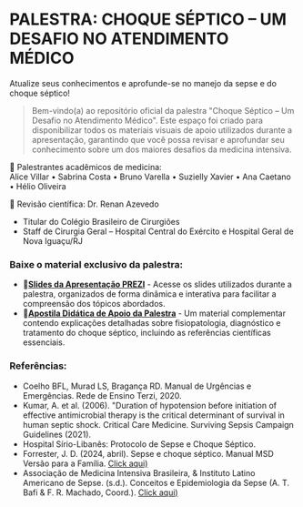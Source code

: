 # PALESTRA: CHOQUE SÉPTICO – UM DESAFIO NO ATENDIMENTO MÉDICO
 
Atualize seus conhecimentos e aprofunde-se no manejo da sepse e do choque séptico!

>  Bem-vindo(a) ao repositório oficial da palestra "Choque Séptico – Um Desafio no Atendimento Médico". Este espaço foi criado para disponibilizar todos os materiais visuais de apoio utilizados durante a apresentação, garantindo que você possa revisar e aprofundar seu conhecimento sobre um dos maiores desafios da medicina intensiva.

:large_blue_circle:  Palestrantes acadêmicos de medicina:  <br> 
Alice Villar • Sabrina Costa • Bruno Varella • Suzielly Xavier • Ana Caetano • Hélio Oliveira <br> 
 
:large_blue_circle:  Revisão científica: Dr. Renan Azevedo <br> 
*  Titular do Colégio Brasileiro de Cirurgiões <br>
*  Staff de Cirurgia Geral – Hospital Central do Exército e Hospital Geral de Nova Iguaçu/RJ

### Baixe o material exclusivo da palestra: 

* 🔗[**Slides da Apresentação PREZI**](https://www.bibliometrix.org/home/) - Acesse os slides utilizados durante a palestra, organizados de forma dinâmica e interativa para facilitar a compreensão dos tópicos abordados.   
* 🔗[**Apostila Didática de Apoio da Palestra**](https://www.scopus.com/) - Um material complementar contendo explicações detalhadas sobre fisiopatologia, diagnóstico e tratamento do choque séptico, incluindo as referências científicas essenciais.  
 


### Referências:
* Coelho BFL, Murad LS, Bragança RD. Manual de Urgências e Emergências. Rede de Ensino Terzi, 2020.
* Kumar, A. et al. (2006). "Duration of hypotension before initiation of effective antimicrobial therapy is the critical determinant of survival in human septic shock.  Critical Care Medicine.
Surviving Sepsis Campaign Guidelines (2021).
* Hospital Sírio-Libanês: Protocolo de Sepse e Choque Séptico.
* Forrester, J. D. (2024, abril). Sepse e choque séptico. Manual MSD Versão para a Família. [Click aqui)](https://www.msdmanuals.com/pt/casa/infec%C3%A7%C3%B5es/bacteremia-sepse-e-choque-s%C3%A9ptico/sepse-e-choque-s%C3%A9ptico) 
* Associação de Medicina Intensiva Brasileira, & Instituto Latino Americano de Sepse. (s.d.). Conceitos e Epidemiologia da Sepse (A. T. Bafi & F. R. Machado, Coord.). [Click aqui)](https://cssjd.org.br/imagens/editor/files/2019/Maio/sepse%281%29.pdf) 




